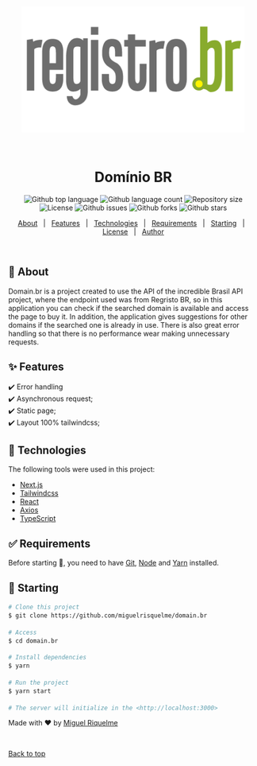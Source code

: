 <div align="center" id="top"> 
  <img src="./.github/logo.png" alt="Domínio BR" />

&#xa0;

  <!-- <a href="https://fipesearch.netlify.app">Demo</a> -->
</div>

<h1 align="center">Domínio BR</h1>

<p align="center">
  <img alt="Github top language" src="https://img.shields.io/github/languages/top/miguelrisquelme/domain.br?color=56BEB8">

  <img alt="Github language count" src="https://img.shields.io/github/languages/count/miguelrisquelme/domain.br?color=56BEB8">

  <img alt="Repository size" src="https://img.shields.io/github/repo-size/miguelrisquelme/domain.br?color=56BEB8">

  <img alt="License" src="https://img.shields.io/github/license/miguelrisquelme/domain.br?color=56BEB8">

  <img alt="Github issues" src="https://img.shields.io/github/issues/miguelrisquelme/domain.br?color=56BEB8" />

  <img alt="Github forks" src="https://img.shields.io/github/forks/miguelrisquelme/domain.br?color=56BEB8" />

  <img alt="Github stars" src="https://img.shields.io/github/stars/miguelrisquelme/domain.br?color=56BEB8" />
</p>

<p align="center">
  <a href="#dart-about">About</a> &#xa0; | &#xa0; 
  <a href="#sparkles-features">Features</a> &#xa0; | &#xa0;
  <a href="#rocket-technologies">Technologies</a> &#xa0; | &#xa0;
  <a href="#white_check_mark-requirements">Requirements</a> &#xa0; | &#xa0;
  <a href="#checkered_flag-starting">Starting</a> &#xa0; | &#xa0;
  <a href="#memo-license">License</a> &#xa0; | &#xa0;
  <a href="https://github.com/miguelrisquelme" target="_blank">Author</a>
</p>

<br>

## :dart: About

Domain.br is a project created to use the API of the incredible Brasil API project, where the endpoint used was from Regristo BR, so in this application you can check if the searched domain is available and access the page to buy it. In addition, the application gives suggestions for other domains if the searched one is already in use. There is also great error handling so that there is no performance wear making unnecessary requests.

## :sparkles: Features

:heavy_check_mark: Error handling\
:heavy_check_mark: Asynchronous request;\
:heavy_check_mark: Static page;\
:heavy_check_mark: Layout 100% tailwindcss;

## :rocket: Technologies

The following tools were used in this project:

- [Next.js](https://nextjs.org/)
- [Tailwindcss](https://tailwindcss.com/)
- [React](https://reactjs.org/)
- [Axios](https://axios-http.com/)
- [TypeScript](https://www.typescriptlang.org/)

## :white_check_mark: Requirements

Before starting :checkered_flag:, you need to have [Git](https://git-scm.com), [Node](https://nodejs.org/en/) and [Yarn](https://yarnpkg.com/) installed.

## :checkered_flag: Starting

```bash
# Clone this project
$ git clone https://github.com/miguelrisquelme/domain.br

# Access
$ cd domain.br

# Install dependencies
$ yarn

# Run the project
$ yarn start

# The server will initialize in the <http://localhost:3000>
```

Made with :heart: by <a href="https://github.com/miguelrisquelme" target="_blank">Miguel Riquelme</a>

&#xa0;

<a href="#top">Back to top</a>
